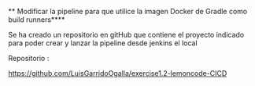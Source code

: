 ** Modificar la pipeline para que utilice la imagen Docker de Gradle como build runners****

Se ha creado un repositorio en gitHub que contiene el proyecto indicado para poder crear y lanzar la pipeline desde jenkins el local

Repositorio : 

https://github.com/LuisGarridoOgalla/exercise1.2-lemoncode-CICD

